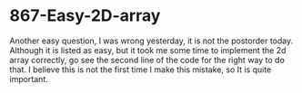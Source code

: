 # 867-Easy-2D-array
Another easy question, I was wrong yesterday, it is not the postorder today. Although it is listed as easy, but it took me some time to implement the 2d array correctly, go see the second line of the code for the right way to do that. I believe this is not the first time I make this mistake, so It is quite important.
